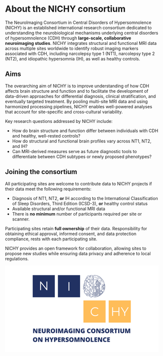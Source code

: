 # About the NICHY consortium


The NeuroImaging Consortium in Central Disorders of Hypersomnolence (NICHY) is an established international research consortium dedicated to understanding the neurobiological mechanisms underlying central disorders of hypersomnolence (CDH) through **large-scale, collaborative neuroimaging studies**. NICHY integrates structural and functional MRI data across multiple sites worldwide to identify robust imaging markers associated with CDH, including narcolepsy type 1 (NT1), narcolepsy type 2 (NT2), and idiopathic hypersomnia (IH), as well as healthy controls.  

## Aims
The overarching aim of NICHY is to improve understanding of how CDH affects brain structure and function and to facilitate the development of data-driven approaches for differential diagnosis, clinical stratification, and eventually targeted treatment. By pooling multi-site MRI data and using harmonized processing pipelines, NICHY enables well-powered analyses that account for site-specific and cross-cultural variability.

Key research questions addressed by NICHY include:
- How do brain structure and function differ between individuals with CDH and healthy, well-rested controls?
- How do structural and functional brain profiles vary across NT1, NT2, and IH?
- Can MRI-derived measures serve as future diagnostic tools to differentiate between CDH subtypes or newly proposed phenotypes?


## Joining the consortium
All participating sites are welcome to contribute data to NICHY projects if their data meet the following requirements: 
- Diagnosis of NT1, NT2, **or** IH according to the International Classification of Sleep Disorders, Third Edition (ICSD-3), **or** healthy control status
- Available structural and/or functional MRI data 
- There is **no minimum** number of participants required per site or scanner.

Participating sites retain **full ownership** of their data. Responsibility for obtaining ethical approval, informed consent, and data protection compliance, rests with each participating site. 

NICHY provides an open framework for collaboration, allowing sites to propose new studies while ensuring data privacy and adherence to local regulations.

![Logo](https://raw.githubusercontent.com/nichy-consortium/nichy/main/docs/assets/logos/nichy_logo.png)
